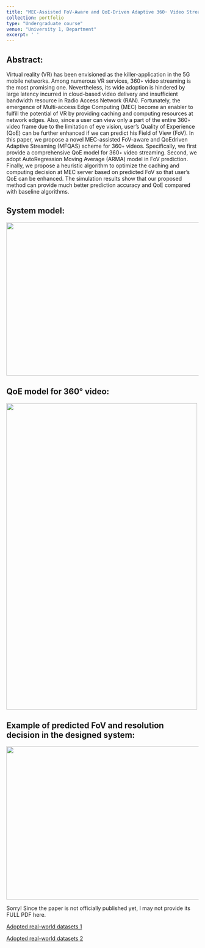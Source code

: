 ```yaml
---
title: "MEC-Assisted FoV-Aware and QoE-Driven Adaptive 360◦ Video Streaming for Virtual Reality"
collection: portfolio
type: "Undergraduate course"
venue: "University 1, Department"
excerpt: ' '
---
```

## Abstract:

Virtual reality (VR) has been envisioned as the killer-application in the 5G mobile networks. Among numerous VR services, 360◦ video streaming is the most promising one. Nevertheless, its wide adoption is hindered by large latency incurred in cloud-based video delivery and insufficient bandwidth resource in Radio Access Network (RAN). Fortunately, the emergence of Multi-access Edge Computing (MEC) become an enabler to fulfill the potential of VR by providing caching and computing resources at network edges. Also, since a user can view only a part of the entire 360◦ video frame due to the limitation of eye vision, user’s Quality of Experience (QoE) can be further enhanced if we can predict his Field of View (FoV). In this paper, we propose a novel MEC-assisted FoV-aware and QoEdriven Adaptive Streaming (MFQAS) scheme for 360◦ videos. Specifically, we first provide a comprehensive QoE model for 360◦ video streaming. Second, we adopt AutoRegression Moving Average (ARMA) model in FoV prediction. Finally, we propose a heuristic algorithm to optimize the caching and computing decision at MEC server based on predicted FoV so that user’s QoE can be enhanced. The simulation results show that our proposed method can provide much better prediction accuracy and QoE compared with baseline algorithms.

## System model:



<img src="http://SendurLanter.github.io/files/MFQAS.png"  width="600" height="400" align=center>



## QoE model for 360° video:



<img src="http://SendurLanter.github.io/files/QoE2.png"  width="500" height="800" align=center>



## Example of predicted FoV and resolution decision in the designed system:



<img src="http://SendurLanter.github.io/files/360.png"  width="600" height="400" align=center>


Sorry! Since the paper is not officially published yet, I may not provide its FULL PDF here.

[Adopted real-world datasets 1](https://wuchlei-thu.github.io/)

[Adopted real-world datasets 2](https://github.com/afshin-aero/360dataset)